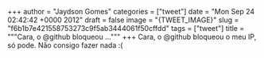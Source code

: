 
+++
author = "Jaydson Gomes"
categories = ["tweet"]
date = "Mon Sep 24 02:42:42 +0000 2012"
draft = false
image = "{TWEET_IMAGE}"
slug = "f6b1b7e421558753273c9f5ab3444061f50cffdd"
tags = ["tweet"]
title = """Cara, o @github bloqueou ..."""
+++
Cara, o @github bloqueou o meu IP, só pode. Não consigo fazer nada :(
